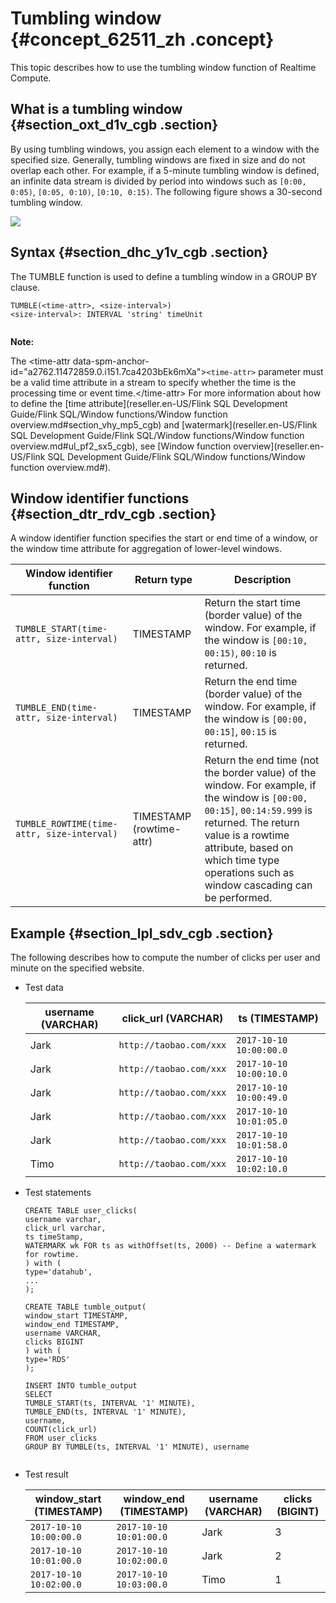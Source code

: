# Tumbling window {#concept_62511_zh .concept}

This topic describes how to use the tumbling window function of Realtime Compute.

## What is a tumbling window {#section_oxt_d1v_cgb .section}

By using tumbling windows, you assign each element to a window with the specified size. Generally, tumbling windows are fixed in size and do not overlap each other. For example, if a 5-minute tumbling window is defined, an infinite data stream is divided by period into windows such as `[0:00, 0:05)`, `[0:05, 0:10)`, `[0:10, 0:15)`. The following figure shows a 30-second tumbling window.

![](http://static-aliyun-doc.oss-cn-hangzhou.aliyuncs.com/assets/img/40912/156584880734298_en-US.png)

## Syntax {#section_dhc_y1v_cgb .section}

The TUMBLE function is used to define a tumbling window in a GROUP BY clause.

``` {#codeblock_llm_lf2_nj6 .language-sql}
TUMBLE(<time-attr>, <size-interval>)
<size-interval>: INTERVAL 'string' timeUnit
			
```

**Note:** 

The <time-attr data-spm-anchor-id="a2762.11472859.0.i151.7ca4203bEk6mXa"\>`<time-attr>` parameter must be a valid time attribute in a stream to specify whether the time is the processing time or event time.</time-attr\> For more information about how to define the [time attribute](reseller.en-US/Flink SQL Development Guide/Flink SQL/Window functions/Window function overview.md#section_vhy_mp5_cgb) and [watermark](reseller.en-US/Flink SQL Development Guide/Flink SQL/Window functions/Window function overview.md#ul_pf2_sx5_cgb), see [Window function overview](reseller.en-US/Flink SQL Development Guide/Flink SQL/Window functions/Window function overview.md#).

## Window identifier functions {#section_dtr_rdv_cgb .section}

A window identifier function specifies the start or end time of a window, or the window time attribute for aggregation of lower-level windows.

|Window identifier function|Return type|Description|
|--------------------------|-----------|-----------|
|`TUMBLE_START(time-attr, size-interval)`|TIMESTAMP|Return the start time \(border value\) of the window. For example, if the window is `[00:10, 00:15)`, `00:10` is returned.|
|`TUMBLE_END(time-attr, size-interval)`|TIMESTAMP|Return the end time \(border value\) of the window. For example, if the window is `[00:00, 00:15]`, `00:15` is returned.|
|`TUMBLE_ROWTIME(time-attr, size-interval)`|TIMESTAMP \(rowtime-attr\)|Return the end time \(not the border value\) of the window. For example, if the window is `[00:00, 00:15]`, `00:14:59.999` is returned. The return value is a rowtime attribute, based on which time type operations such as window cascading can be performed.|

## Example {#section_lpl_sdv_cgb .section}

The following describes how to compute the number of clicks per user and minute on the specified website.

-   Test data

    |username \(VARCHAR\)|click\_url \(VARCHAR\)|ts \(TIMESTAMP\)|
    |--------------------|----------------------|----------------|
    |Jark|`http://taobao.com/xxx`|`2017-10-10 10:00:00.0`|
    |Jark|`http://taobao.com/xxx`|`2017-10-10 10:00:10.0`|
    |Jark|`http://taobao.com/xxx`|`2017-10-10 10:00:49.0`|
    |Jark|`http://taobao.com/xxx`|`2017-10-10 10:01:05.0`|
    |Jark|`http://taobao.com/xxx`|`2017-10-10 10:01:58.0`|
    |Timo|`http://taobao.com/xxx`|`2017-10-10 10:02:10.0`|

-   Test statements

    ``` {#codeblock_47s_19a_858 .language-SQL}
    CREATE TABLE user_clicks(
    username varchar,
    click_url varchar,
    ts timeStamp,
    WATERMARK wk FOR ts as withOffset(ts, 2000) -- Define a watermark for rowtime.
    ) with (
    type='datahub',
    ...
    );
    
    CREATE TABLE tumble_output(
    window_start TIMESTAMP,
    window_end TIMESTAMP,
    username VARCHAR,
    clicks BIGINT
    ) with (
    type='RDS'
    );
    
    INSERT INTO tumble_output
    SELECT
    TUMBLE_START(ts, INTERVAL '1' MINUTE),
    TUMBLE_END(ts, INTERVAL '1' MINUTE),
    username,
    COUNT(click_url)
    FROM user_clicks
    GROUP BY TUMBLE(ts, INTERVAL '1' MINUTE), username
    					
    ```

-   Test result

    |window\_start \(TIMESTAMP\)|window\_end \(TIMESTAMP\)|username \(VARCHAR\)|clicks \(BIGINT\)|
    |---------------------------|-------------------------|--------------------|-----------------|
    |`2017-10-10 10:00:00.0`|`2017-10-10 10:01:00.0`|Jark|3|
    |`2017-10-10 10:01:00.0`|`2017-10-10 10:02:00.0`|Jark|2|
    |`2017-10-10 10:02:00.0`|`2017-10-10 10:03:00.0`|Timo|1|


